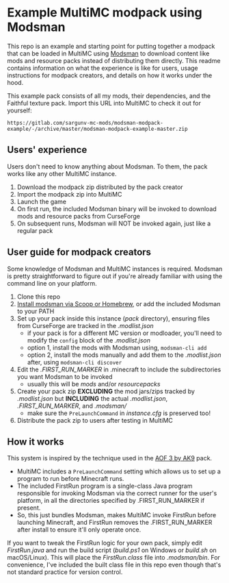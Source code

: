 # Example MultiMC modpack using Modsman

This repo is an example and starting point for putting together a modpack that can be loaded in MultiMC using [Modsman](https://github.com/sargunv/modsman/) to download content like mods and resource packs instead of distributing them directly. This readme contains information on what the experience is like for users, usage instructions for modpack creators, and details on how it works under the hood.

This example pack consists of all my mods, their dependencies, and the Faithful texture pack. Import this URL into MultiMC to check it out for yourself:

```
https://gitlab.com/sargunv-mc-mods/modsman-modpack-example/-/archive/master/modsman-modpack-example-master.zip
```

## Users' experience

Users don't need to know anything about Modsman. To them, the pack works like any other MultiMC instance.

1. Download the modpack zip distributed by the pack creator
2. Import the modpack zip into MultiMC
3. Launch the game
4. On first run, the included Modsman binary will be invoked to download mods and resource packs from CurseForge
5. On subsequent runs, Modsman will NOT be invoked again, just like a regular pack

## User guide for modpack creators

Some knowledge of Modsman and MultiMC instances is required. Modsman is pretty straightforward to figure out if you're already familiar with using the command line on your platform.

1. Clone this repo
2. [Install modsman via Scoop or Homebrew](https://github.com/sargunv/modsman/blob/master/README.md), or add the included Modsman to your PATH
3. Set up your pack inside this instance (*pack* directory), ensuring files from CurseForge are tracked in the *.modlist.json*
   * if your pack is for a different MC version or modloader, you'll need to modify the `config` block of the *.modlist.json*
   * option 1, install the mods with Modsman using, `modsman-cli add`
   * option 2, install the mods manually and add them to the *.modlist.json* after, using `modsman-cli discover`
4. Edit the *.FIRST_RUN_MARKER* in .minecraft to include the subdirectories you want Modsman to be invoked
   * usually this will be *mods* and/or *resourcepacks*
5. Create your pack zip **EXCLUDING** the mod jars/zips tracked by *.modlist.json* but **INCLUDING** the actual *.modlist.json*, *.FIRST_RUN_MARKER*, and *.modsman/*
   * make sure the `PreLaunchCommand` in *instance.cfg* is preserved too!
6. Distribute the pack zip to users after testing in MultiMC

## How it works

This system is inspired by the technique used in the [AOF 3 by AK9](https://github.com/AllOfFabric/All-of-Fabric-3) pack.

 * MultiMC includes a `PreLaunchCommand` setting which allows us to set up a program to run before Minecraft runs.
 * The included FirstRun program is a single-class Java program responsible for invoking Modsman via the correct runner for the user's platform, in all the directories specified by .FIRST_RUN_MARKER if present.
 * So, this just bundles Modsman, makes MultiMC invoke FirstRun before launching Minecraft, and FirstRun removes the .FIRST_RUN_MARKER after install to ensure it'll only operate once.

If you want to tweak the FirstRun logic for your own pack, simply edit *FirstRun.java* and run the build script (*build.ps1* on Windows or *build.sh* on macOS/Linux). This will place the *FirstRun.class* file into *.modsman/bin*. For convenience, I've included the built class file in this repo even though that's not standard practice for version control.